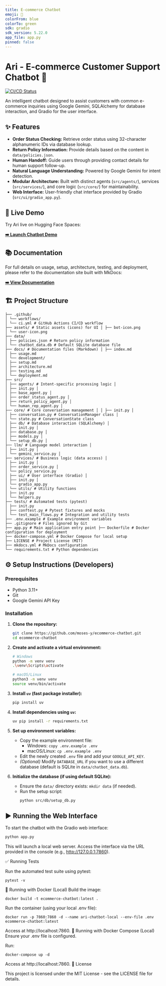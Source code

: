 ```yaml
---
title: E-commerce Chatbot
emoji: 🛒
colorFrom: blue
colorTo: green
sdk: gradio
sdk_version: 5.22.0
app_file: app.py
pinned: false
---
```


# Ari - E-commerce Customer Support Chatbot 🛒

[![CI/CD Status](https://github.com/moses-y/ecommerce-chatbot/actions/workflows/ci.yml/badge.svg)](https://github.com/moses-y/ecommerce-chatbot/actions/workflows/ci.yml)

An intelligent chatbot designed to assist customers with common e-commerce inquiries using Google Gemini, SQLAlchemy for database interaction, and Gradio for the user interface.

## ✨ Features

*   **Order Status Checking:** Retrieve order status using 32-character alphanumeric IDs via database lookup.
*   **Return Policy Information:** Provide details based on the content in `data/policies.json`.
*   **Human Handoff:** Guide users through providing contact details for human support follow-up.
*   **Natural Language Understanding:** Powered by Google Gemini for intent detection.
*   **Modular Architecture:** Built with distinct agents (`src/agents/`), services (`src/services/`), and core logic (`src/core/`) for maintainability.
*   **Web Interface:** User-friendly chat interface provided by Gradio (`src/ui/gradio_app.py`).

## 🚀 Live Demo

Try Ari live on Hugging Face Spaces:

**[➡️ Launch Chatbot Demo](https://huggingface.co/spaces/MoeTensors/E-commerce_chatbot)**

## 📚 Documentation

For full details on usage, setup, architecture, testing, and deployment, please refer to the documentation site built with MkDocs:

**[➡️ View Documentation](https://moses-y.github.io/ecommerce-chatbot/)**

## 🏗️ Project Structure

```ecommerce-chatbot/ 
├── .github/ 
│ └── workflows/ 
│ └── ci.yml # GitHub Actions CI/CD workflow 
├── assets/ # Static assets (icons) for UI │ ├── bot-icon.png 
│ └── user-icon.png 
├── data/ 
│ ├── policies.json # Return policy information 
│ └── chatbot_data.db # Default SQLite database file 
├── docs/ # Documentation files (Markdown) │ ├── index.md 
│ ├── usage.md 
│ └── development/ 
│ ├── setup.md 
│ ├── architecture.md 
│ ├── testing.md 
│ └── deployment.md 
├── src/ 
│ ├── agents/ # Intent-specific processing logic │ 
│ ├── init.py │
│ ├── base_agent.py │ 
│ ├── order_status_agent.py │ 
│ ├── return_policy_agent.py │ 
│ └── human_rep_agent.py │ 
├── core/ # Core conversation management │ │ ├── init.py │ 
│ ├── conversation.py # ConversationManager class │ 
│ └── state.py # ConversationState class 
│ ├── db/ # Database interaction (SQLAlchemy) │ 
│ ├── init.py │ 
│ ├── database.py │ 
│ ├── models.py │ 
│ └── setup_db.py │ 
├── llm/ # Language model interaction │ 
│ ├── init.py │ 
│ └── gemini_service.py │ 
├── services/ # Business logic (data access) │ 
│ ├── init.py │ 
│ ├── order_service.py │ 
│ └── policy_service.py 
│ ├── ui/ # User interface (Gradio) │ 
│ ├── init.py │ 
│ └── gradio_app.py 
│ └── utils/ # Utility functions 
│ ├── init.py 
│ └── helpers.py 
├── tests/ # Automated tests (pytest) 
│ ├── init.py 
│ ├── conftest.py # Pytest fixtures and mocks 
│ └── test_main_flows.py # Integration and utility tests 
├── .env.example # Example environment variables 
├── .gitignore # Files ignored by Git 
├── app.py # Main application entry point ├── Dockerfile # Docker configuration for deployment 
├── docker-compose.yml # Docker Compose for local setup 
├── LICENSE # Project License (MIT) 
├── mkdocs.yml # MkDocs configuration 
└── requirements.txt # Python dependencies
```


## ⚙️ Setup Instructions (Developers)

### Prerequisites

*   Python 3.11+
*   Git
*   Google Gemini API Key

### Installation

1.  **Clone the repository:**
    ```bash
    git clone https://github.com/moses-y/ecommerce-chatbot.git
    cd ecommerce-chatbot
    ```

2.  **Create and activate a virtual environment:**
    ```bash
    # Windows
    python -m venv venv
    .\venv\Scripts\activate

    # macOS/Linux
    python3 -m venv venv
    source venv/bin/activate
    ```

3.  **Install `uv` (fast package installer):**
    ```bash
    pip install uv
    ```

4.  **Install dependencies using `uv`:**
    ```bash
    uv pip install -r requirements.txt
    ```

5.  **Set up environment variables:**
    *   Copy the example environment file:
        *   Windows: `copy .env.example .env`
        *   macOS/Linux: `cp .env.example .env`
    *   Edit the newly created `.env` file and add your `GOOGLE_API_KEY`.
    *   *(Optional)* Modify `DATABASE_URL` if you want to use a different database (default is SQLite in `data/chatbot_data.db`).

6.  **Initialize the database (if using default SQLite):**
    *   Ensure the `data/` directory exists: `mkdir data` (if needed).
    *   Run the setup script:
        ```bash
        python src/db/setup_db.py
        ```

## ▶️ Running the Web Interface

To start the chatbot with the Gradio web interface:

```bash
python app.py
```

This will launch a local web server. Access the interface via the URL provided in the console (e.g., http://127.0.0.1:7860).

✅ Running Tests

Run the automated test suite using pytest:
```
pytest -v
```
🐳 Running with Docker (Local)
Build the image:
```
docker build -t ecommerce-chatbot:latest .
```
Run the container (using your local .env file):
```
docker run -p 7860:7860 -d --name ari-chatbot-local --env-file .env ecommerce-chatbot:latest
```

Access at http://localhost:7860.
🐳 Running with Docker Compose (Local)
Ensure your .env file is configured.

Run:
```
docker-compose up -d
```
Access at http://localhost:7860.
📄 License

This project is licensed under the MIT License - see the LICENSE file for details.